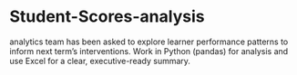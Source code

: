 # Student-Scores-analysis
analytics team has been asked to explore learner performance patterns to inform next term’s interventions. Work in Python (pandas) for analysis and use Excel for a clear, executive-ready summary.
